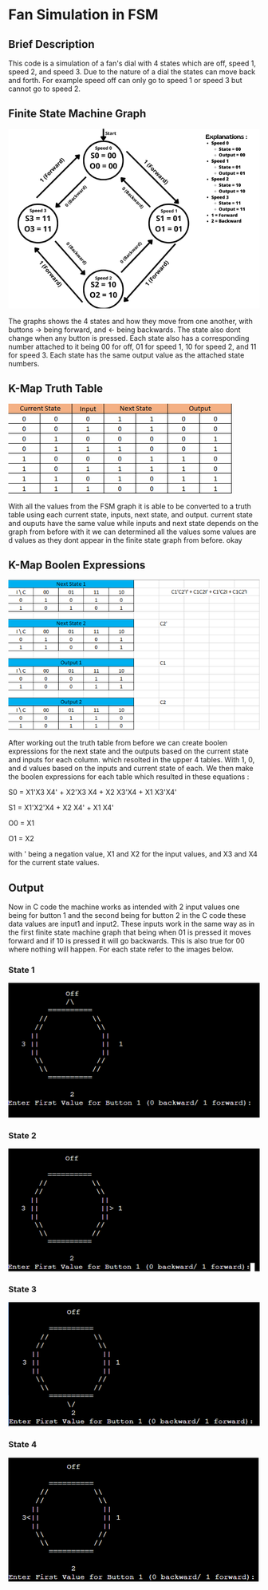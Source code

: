 # Fan Simulation in FSM
## Brief Description
This code is a simulation of a fan's dial with 4 states which are off, speed 1, speed 2, and speed 3. Due to the nature of a dial the states can move back and forth. For example speed off can only go to speed 1 or speed 3 but cannot go to speed 2.
## Finite State Machine Graph
![FSM](img/Ex.png)

The graphs shows the 4 states and how they move from one another, with buttons -> being forward, and <- being backwards. The state also dont change when any button is pressed. Each state also has a corresponding number attached to it being 00 for off, 01 for speed 1, 10 for speed 2, and 11 for speed 3. Each state has the same output value as the attached state numbers.
## K-Map Truth Table
![map](img/map.png)

With all the values from the FSM graph it is able to be converted to a truth table using each current state, inputs, next state, and output. current state and ouputs have the same value while inputs and next state depends on the graph from before with it we can determined all the values some values are d values as they dont appear in the finite state graph from before. okay
## K-Map Boolen Expressions
![bool](img/algebra.png)

After working out the truth table from before we can create boolen expressions for the next state and the outputs based on the current state and inputs for each column. which resolted in the upper 4 tables. With 1, 0, and d values based on the inputs and current state of each. We then make the boolen expressions for each table which resulted in these equations :

S0 = X1'X3 X4' + X2'X3 X4 + X2 X3'X4 + X1 X3'X4'

S1 = X1'X2'X4 + X2 X4' + X1 X4'

O0 = X1

O1 = X2

with ' being a negation value, X1 and X2 for the input values, and X3 and X4 for the current state values.
## Output
Now in C code the machine works as intended with 2 input values one being for button 1 and the second being for button 2 in the C code these data values are input1 and input2. These inputs work in the same way as in the first finite state machine graph that being when 01 is pressed it moves forward and if 10 is pressed it will go backwards. This is also true for 00 where nothing will happen. For each state refer to the images below.
### State 1
![1](img/default.png)
### State 2
![2](img/1.png)
### State 3
![3](img/2.png)
### State 4
![4](img/3.png)
